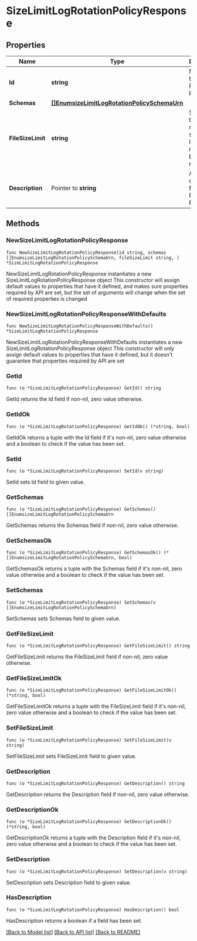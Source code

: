 # SizeLimitLogRotationPolicyResponse

## Properties

Name | Type | Description | Notes
------------ | ------------- | ------------- | -------------
**Id** | **string** | Name of the Log Rotation Policy | 
**Schemas** | [**[]EnumsizeLimitLogRotationPolicySchemaUrn**](EnumsizeLimitLogRotationPolicySchemaUrn.md) |  | 
**FileSizeLimit** | **string** | Specifies the maximum size that a log file can reach before it is rotated. | 
**Description** | Pointer to **string** | A description for this Log Rotation Policy | [optional] 

## Methods

### NewSizeLimitLogRotationPolicyResponse

`func NewSizeLimitLogRotationPolicyResponse(id string, schemas []EnumsizeLimitLogRotationPolicySchemaUrn, fileSizeLimit string, ) *SizeLimitLogRotationPolicyResponse`

NewSizeLimitLogRotationPolicyResponse instantiates a new SizeLimitLogRotationPolicyResponse object
This constructor will assign default values to properties that have it defined,
and makes sure properties required by API are set, but the set of arguments
will change when the set of required properties is changed

### NewSizeLimitLogRotationPolicyResponseWithDefaults

`func NewSizeLimitLogRotationPolicyResponseWithDefaults() *SizeLimitLogRotationPolicyResponse`

NewSizeLimitLogRotationPolicyResponseWithDefaults instantiates a new SizeLimitLogRotationPolicyResponse object
This constructor will only assign default values to properties that have it defined,
but it doesn't guarantee that properties required by API are set

### GetId

`func (o *SizeLimitLogRotationPolicyResponse) GetId() string`

GetId returns the Id field if non-nil, zero value otherwise.

### GetIdOk

`func (o *SizeLimitLogRotationPolicyResponse) GetIdOk() (*string, bool)`

GetIdOk returns a tuple with the Id field if it's non-nil, zero value otherwise
and a boolean to check if the value has been set.

### SetId

`func (o *SizeLimitLogRotationPolicyResponse) SetId(v string)`

SetId sets Id field to given value.


### GetSchemas

`func (o *SizeLimitLogRotationPolicyResponse) GetSchemas() []EnumsizeLimitLogRotationPolicySchemaUrn`

GetSchemas returns the Schemas field if non-nil, zero value otherwise.

### GetSchemasOk

`func (o *SizeLimitLogRotationPolicyResponse) GetSchemasOk() (*[]EnumsizeLimitLogRotationPolicySchemaUrn, bool)`

GetSchemasOk returns a tuple with the Schemas field if it's non-nil, zero value otherwise
and a boolean to check if the value has been set.

### SetSchemas

`func (o *SizeLimitLogRotationPolicyResponse) SetSchemas(v []EnumsizeLimitLogRotationPolicySchemaUrn)`

SetSchemas sets Schemas field to given value.


### GetFileSizeLimit

`func (o *SizeLimitLogRotationPolicyResponse) GetFileSizeLimit() string`

GetFileSizeLimit returns the FileSizeLimit field if non-nil, zero value otherwise.

### GetFileSizeLimitOk

`func (o *SizeLimitLogRotationPolicyResponse) GetFileSizeLimitOk() (*string, bool)`

GetFileSizeLimitOk returns a tuple with the FileSizeLimit field if it's non-nil, zero value otherwise
and a boolean to check if the value has been set.

### SetFileSizeLimit

`func (o *SizeLimitLogRotationPolicyResponse) SetFileSizeLimit(v string)`

SetFileSizeLimit sets FileSizeLimit field to given value.


### GetDescription

`func (o *SizeLimitLogRotationPolicyResponse) GetDescription() string`

GetDescription returns the Description field if non-nil, zero value otherwise.

### GetDescriptionOk

`func (o *SizeLimitLogRotationPolicyResponse) GetDescriptionOk() (*string, bool)`

GetDescriptionOk returns a tuple with the Description field if it's non-nil, zero value otherwise
and a boolean to check if the value has been set.

### SetDescription

`func (o *SizeLimitLogRotationPolicyResponse) SetDescription(v string)`

SetDescription sets Description field to given value.

### HasDescription

`func (o *SizeLimitLogRotationPolicyResponse) HasDescription() bool`

HasDescription returns a boolean if a field has been set.


[[Back to Model list]](../README.md#documentation-for-models) [[Back to API list]](../README.md#documentation-for-api-endpoints) [[Back to README]](../README.md)


